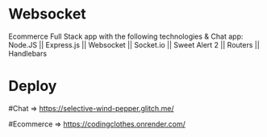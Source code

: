 # Websocket
Ecommerce Full Stack app with the following technologies & Chat app:
Node.JS || Express.js || Websocket || Socket.io || Sweet Alert 2 || Routers || Handlebars 


# Deploy

#Chat => https://selective-wind-pepper.glitch.me/

#Ecommerce => https://codingclothes.onrender.com/

